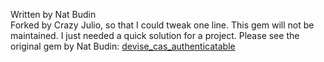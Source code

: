 Written by Nat Budin<br/>
Forked by Crazy Julio, so that I could tweak one line.  This gem will not be maintained. I just needed a quick solution for a project. Please see the original gem by Nat Budin: [devise_cas_authenticatable](https://github.com/nbudin/devise_cas_authenticatable)
